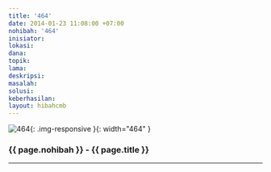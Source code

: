 ```yaml
---
title: '464'
date: 2014-01-23 11:08:00 +07:00
nohibah: '464'
inisiator: 
lokasi: 
dana: 
topik: 
lama: 
deskripsi: 
masalah: 
solusi: 
keberhasilan: 
layout: hibahcmb
---
```


![464](/static/img/hibahcmb/464.png){: .img-responsive }{: width="464" }

### {{ page.nohibah }} - {{ page.title }}

---
